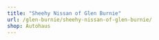 ```yaml
---
title: "Sheehy Nissan of Glen Burnie"
url: /glen-burnie/sheehy-nissan-of-glen-burnie/
shop: Autohaus
---
```


